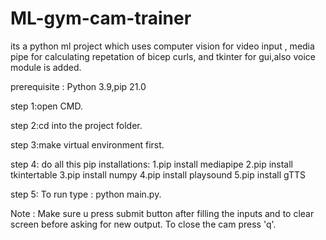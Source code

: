 # ML-gym-cam-trainer
its a python ml project which uses computer vision for video input , media pipe for calculating repetation of bicep curls, and tkinter for gui,also voice module is added.


prerequisite :  Python 3.9,pip 21.0   

step 1:open CMD.

step 2:cd into the project folder.

step 3:make virtual environment first.

step 4:  do all this pip installations:
         1.pip install mediapipe
         2.pip install tkintertable
         3.pip install numpy
         4.pip install playsound
         5.pip install gTTS
         
step 5: To run type : python main.py.

Note : Make sure u press submit button after filling the inputs and to clear screen before asking for new output.
       To close the cam press 'q'. 

